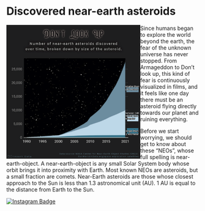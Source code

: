 # Discovered near-earth asteroids

<img align="left" width="350" src="/2022/discovered-near-earth-asteroids/discovered-near-earth-asteroids.png" />

Since humans began to explore the world beyond the earth, the fear of the unknown universe has never stopped. From Armageddon to Don’t look up, this kind of fear is continuously visualized in films, and it feels like one day there must be an asteroid flying directly towards our planet and ruining everything.

Before we start worrying, we should get to know about these “NEOs”, whose full spelling is near-earth-object. A near-earth-object is any small Solar System body whose orbit brings it into proximity with Earth. Most known NEOs are asteroids, but a small fraction are comets. Near-Earth asteroids are those whose closest approach to the Sun is less than 1.3 astronomical unit (AU). 1 AU is equal to the distance from Earth to the Sun.

[![Instagram Badge](https://img.shields.io/badge/-See%20post%20on%20Instagram-F5EDEA?logo=instagram&logoColor=black&style=flat)](https://www.instagram.com/p/CmFOO2tj5nK/?igshid=MDJmNzVkMjY=)
